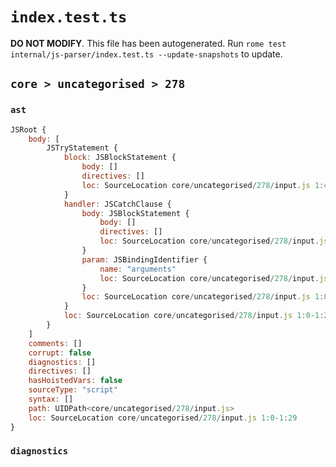 # `index.test.ts`

**DO NOT MODIFY**. This file has been autogenerated. Run `rome test internal/js-parser/index.test.ts --update-snapshots` to update.

## `core > uncategorised > 278`

### `ast`

```javascript
JSRoot {
	body: [
		JSTryStatement {
			block: JSBlockStatement {
				body: []
				directives: []
				loc: SourceLocation core/uncategorised/278/input.js 1:4-1:7
			}
			handler: JSCatchClause {
				body: JSBlockStatement {
					body: []
					directives: []
					loc: SourceLocation core/uncategorised/278/input.js 1:26-1:29
				}
				param: JSBindingIdentifier {
					name: "arguments"
					loc: SourceLocation core/uncategorised/278/input.js 1:15-1:24 (arguments)
				}
				loc: SourceLocation core/uncategorised/278/input.js 1:8-1:29
			}
			loc: SourceLocation core/uncategorised/278/input.js 1:0-1:29
		}
	]
	comments: []
	corrupt: false
	diagnostics: []
	directives: []
	hasHoistedVars: false
	sourceType: "script"
	syntax: []
	path: UIDPath<core/uncategorised/278/input.js>
	loc: SourceLocation core/uncategorised/278/input.js 1:0-1:29
}
```

### `diagnostics`

```

```
